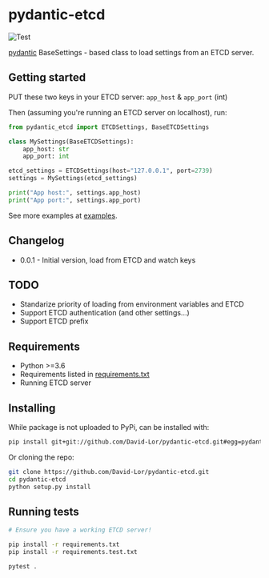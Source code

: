 # pydantic-etcd

![Test](https://github.com/David-Lor/pydantic-etcd/workflows/Test/badge.svg)

[pydantic](https://github.com/samuelcolvin/pydantic) BaseSettings - based class to load settings from an ETCD server.

## Getting started

PUT these two keys in your ETCD server: `app_host` & `app_port` (int)

Then (assuming you're running an ETCD server on localhost), run:

```python
from pydantic_etcd import ETCDSettings, BaseETCDSettings

class MySettings(BaseETCDSettings):
    app_host: str
    app_port: int

etcd_settings = ETCDSettings(host="127.0.0.1", port=2739)
settings = MySettings(etcd_settings)

print("App host:", settings.app_host)
print("App port:", settings.app_port)
```

See more examples at [examples](examples).

## Changelog

- 0.0.1 - Initial version, load from ETCD and watch keys

## TODO

- Standarize priority of loading from environment variables and ETCD
- Support ETCD authentication (and other settings...)
- Support ETCD prefix

## Requirements

- Python >=3.6
- Requirements listed in [requirements.txt](requirements.txt)
- Running ETCD server

## Installing

While package is not uploaded to PyPi, can be installed with:

```bash
pip install git+git://github.com/David-Lor/pydantic-etcd.git#egg=pydantic-etcd
```

Or cloning the repo:

```bash
git clone https://github.com/David-Lor/pydantic-etcd.git
cd pydantic-etcd
python setup.py install
```

## Running tests

```bash
# Ensure you have a working ETCD server!

pip install -r requirements.txt
pip install -r requirements.test.txt

pytest .
```
